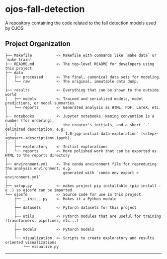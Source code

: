 # ojos-fall-detection
A repository containing the code related to the fall detection models used by OJOS

Project Organization
------------

    ├── Makefile           <- Makefile with commands like `make data` or `make train`
    ├── README.md          <- The top-level README for developers using this project.
    ├── data
    │   ├── processed      <- The final, canonical data sets for modeling.
    │   └── raw            <- The original, immutable data dump.
    │
    ├── results            <- Everything that can be shown to the outside world
    │   ├── models         <- Trained and serialized models, model predictions, or model summaries
    │   └── reports        <- Generated analysis as HTML, PDF, LaTeX, etc.
    │
    ├── notebooks          <- Jupyter notebooks. Naming convention is a number (for ordering),
    │   │                     the creator's initials, and a short `-` delimited description, e.g.
    │   │                     `1.0-jqp-initial-data-exploration` (<step>-<ghuser>-<description>.ipynb).
    │   │
    │   ├── exploratory    <- Initial explorations
    │   └── reports        <- More polished work that can be exported as HTML to the reports directory
    │
    ├── environment.yml    <- The conda environment file for reproducing the analysis environment, e.g.
    │                         generated with `conda env export > environment.yml`
    │
    ├── setup.py           <- makes project pip installable (pip install -e .) so ojosfd can be imported
    └── ojosfd             <- Source code for use in this project. 
        ├── __init__.py    <- Makes it a Python module
        │
        ├── datasets       <- Pytorch datasets for this project
        │
        ├── utils          <- Pytorch modules that are useful for training (trasnformers, pipelines, etc...)
        │
        ├── models         <- Pytorch models
        │
        └── visualization  <- Scripts to create exploratory and results oriented visualizations
            └── visualize.py
     
--------


